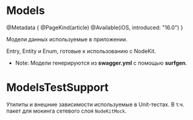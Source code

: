 # Models

@Metadata {
    @PageKind(article)
    @Available(iOS, introduced: "16.0")
}

Модели данных используемые в приложении.

Entry, Entity и Enum, готовые к использованию с NodeKit.

- Note: Модели генерируются из **swagger.yml** с помощью **surfgen**.

# ModelsTestSupport

Утилиты и внешние зависимости используемые в Unit-тестах.
В т.ч. пакет для мокинга сетевого слоя `NodeKitMock`.
